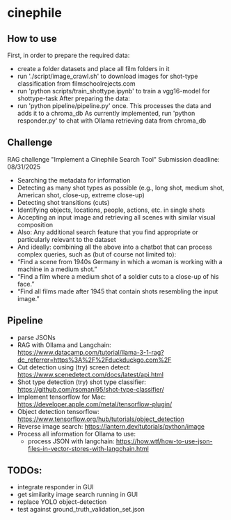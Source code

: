 # cinephile

## How to use
First, in order to prepare the required data: 
- create a folder datasets and place all film folders in it
- run './script/image_crawl.sh' to download images for shot-type classification from filmschoolrejects.com
- run 'python scripts/train_shottype.ipynb' to train a vgg16-model for shottype-task
After preparing the data:
- run 'python pipeline/pipeline.py' once. This processes the data and adds it to a chroma_db
As currently implemented, run 'python responder.py' to chat with Ollama retrieving data from chroma_db


## Challenge
RAG challenge "Implement a Cinephile Search Tool"
Submission deadline: 08/31/2025

- Searching the metadata for information
- Detecting as many shot types as possible (e.g., long shot, medium shot, American shot, close-up, extreme close-up)
- Detecting shot transitions (cuts)
- Identifying objects, locations, people, actions, etc. in single shots
- Accepting an input image and retrieving all scenes with similar visual composition
- Also: Any additional search feature that you find appropriate or particularly relevant to the dataset
- And ideally: combining all the above into a chatbot that can process complex queries, such as (but of course not limited to):
- “Find a scene from 1940s Germany in which a woman is working with a machine in a medium shot.”
- “Find a film where a medium shot of a soldier cuts to a close-up of his face.”
- “Find all films made after 1945 that contain shots resembling the input image.”


## Pipeline
- parse JSONs
- RAG with Ollama and Langchain: https://www.datacamp.com/tutorial/llama-3-1-rag?dc_referrer=https%3A%2F%2Fduckduckgo.com%2F
- Cut detection using (try) screen detect: https://www.scenedetect.com/docs/latest/api.html
- Shot type detection (try) shot type classifier: https://github.com/rsomani95/shot-type-classifier/
- Implement tensorflow for Mac: https://developer.apple.com/metal/tensorflow-plugin/
- Object detection tensorflow: https://www.tensorflow.org/hub/tutorials/object_detection
- Reverse image search: https://lantern.dev/tutorials/python/image
- Process all information for Ollama to use:
  * process JSON with langchain: https://how.wtf/how-to-use-json-files-in-vector-stores-with-langchain.html


## TODOs: 
- integrate responder in GUI
- get similarity image search running in GUI
- replace YOLO object-detection
- test against ground_truth_validation_set.json
